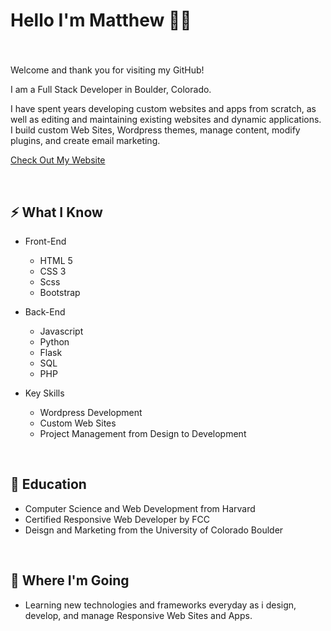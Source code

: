 
# Hello I'm Matthew 🙋‍♂️ 
### 

<br>

Welcome and thank you for visiting my GitHub! 

I am a Full Stack Developer in Boulder, Colorado.

I have spent years developing custom websites and apps from scratch, as well as editing and maintaining existing websites and dynamic applications. I build custom Web Sites, Wordpress themes, manage content, modify plugins, and create email marketing.

[ Check Out My Website](https://matthewpco.github.io/)



<br>

## ⚡ What I Know
- Front-End
    - HTML 5
    - CSS 3
    - Scss
    - Bootstrap 

- Back-End
    - Javascript
    - Python 
    - Flask
    - SQL
    - PHP

- Key Skills
    - Wordpress Development
    - Custom Web Sites
    - Project Management from Design to Development
    
<br>

## 📜 Education
- Computer Science and Web Development from Harvard
- Certified Responsive Web Developer by FCC
- Deisgn and Marketing from the University of Colorado Boulder

<br>

## 🚀 Where I'm Going
- Learning new technologies and frameworks everyday as i design, develop, and manage Responsive Web Sites and Apps.
